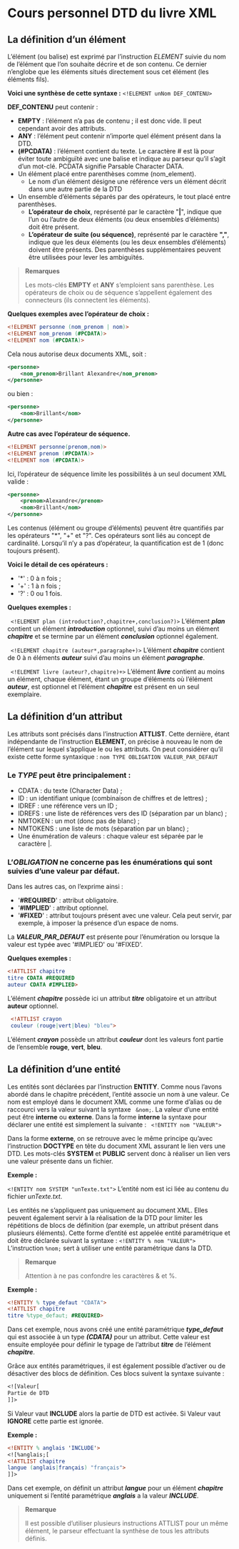 # Cours personnel DTD du livre XML

## La définition d’un élément

L’élément (ou balise) est exprimé par l’instruction _ELEMENT_ suivie du nom de l’élément
que l’on souhaite décrire et de son contenu. Ce dernier n’englobe que les éléments situés
directement sous cet élément (les éléments fils).

**Voici une synthèse de cette syntaxe :**
`<!ELEMENT unNom DEF_CONTENU>`

**DEF_CONTENU** peut contenir :

 - **EMPTY** : l’élément n’a pas de contenu ; il est donc vide. Il peut cependant avoir des attributs.
 - **ANY** : l’élément peut contenir n’importe quel élément présent dans la DTD.
 - **(#PCDATA)** : l’élément contient du texte. Le caractère # est là pour éviter toute ambiguïté
avec une balise et indique au parseur qu’il s’agit d’un mot-clé. PCDATA signifie
Parsable Character DATA.
 - Un élément placé entre parenthèses comme (nom_element). 
   * Le nom d’un élément désigne une référence vers un élément décrit dans une autre partie de la DTD
 - Un ensemble d’éléments séparés par des opérateurs, le tout placé entre parenthèses.
   * **L’opérateur de choix**, représenté par le caractère "**|**", 
   indique que l’un ou l’autre de deux éléments (ou deux ensembles d’éléments) doit être présent. 
   * **L’opérateur de suite (ou séquence)**, représenté par le caractère **","**, indique que les deux éléments (ou les deux
ensembles d’éléments) doivent être présents. Des parenthèses supplémentaires
peuvent être utilisées pour lever les ambiguïtés.

>**Remarques**
>
>Les mots-clés **EMPTY** et **ANY** s’emploient sans parenthèse. Les opérateurs de choix ou de séquence
>s’appellent également des connecteurs (ils connectent les éléments).

**Quelques exemples avec l’opérateur de choix :**
```dtd
<!ELEMENT personne (nom_prenom | nom)>
<!ELEMENT nom_prenom (#PCDATA)>
<!ELEMENT nom (#PCDATA)>
```
Cela nous autorise deux documents XML, soit :
```xml
<personne>
    <nom_prenom>Brillant Alexandre</nom_prenom>
</personne>
```
ou bien :
```xml
<personne>
    <nom>Brillant</nom>
</personne>
```

**Autre cas avec l’opérateur de séquence.**
```dtd
<!ELEMENT personne(prenom,nom)>
<!ELEMENT prenom (#PCDATA)>
<!ELEMENT nom (#PCDATA)>
```
Ici, l’opérateur de séquence limite les possibilités à un seul document XML valide :
```xml
<personne>
    <prenom>Alexandre</prenom>
    <nom>Brillant</nom>
</personne>
```

Les contenus (élément ou groupe d’éléments) 
peuvent être quantifiés par les opérateurs "*", "+" et "?". 
Ces opérateurs sont liés au concept de cardinalité. 
Lorsqu’il n’y a pas d’opérateur, la quantification est de 1 (donc toujours présent).

**Voici le détail de ces opérateurs :**
 * '*' : 0 à n fois ;
 * '+' : 1 à n fois ;
 * '?' : 0 ou 1 fois.
 
 **Quelques exemples :**
 
` <!ELEMENT plan (introduction?,chapitre+,conclusion?)>`
 L’élément _**plan**_ contient un élément _**introduction**_ optionnel, 
 suivi d’au moins un élément **_chapitre_** 
 et se termine par un élément _**conclusion**_ optionnel également.
 
` <!ELEMENT chapitre (auteur*,paragraphe+)>`
 L’élément **_chapitre_** contient de 0 à n éléments **_auteur_** 
 suivi d’au moins un élément **_paragraphe_**.
 
` <!ELEMENT livre (auteur?,chapitre)+>`
 L’élément **_livre_** contient au moins un élément, 
 chaque élément, étant un groupe d’éléments
 où l’élément _**auteur**_, est optionnel 
 et l’élément **_chapitre_** est présent en un seul exemplaire.
 
 ## La définition d’un attribut
 Les attributs sont précisés dans l’instruction **ATTLIST**. 
 Cette dernière, étant indépendante de l’instruction **ELEMENT**,
 on précise à nouveau le nom de l’élément sur lequel s’applique le ou les attributs. 
 On peut considérer qu’il existe cette forme syntaxique :
 `nom TYPE OBLIGATION VALEUR_PAR_DEFAUT`
 
 ### Le **_TYPE_** peut être principalement :
 * CDATA : du texte (Character Data) ;
 * ID : un identifiant unique (combinaison de chiffres et de lettres) ;
 * IDREF : une référence vers un ID ;
 * IDREFS : une liste de références vers des ID (séparation par un blanc) ;
 * NMTOKEN : un mot (donc pas de blanc) ;
 * NMTOKENS : une liste de mots (séparation par un blanc) ;
 * Une énumération de valeurs : chaque valeur est séparée par le caractère |.
 
 ### L’_**OBLIGATION**_ ne concerne pas les énumérations qui sont suivies d’une valeur par défaut.
 Dans les autres cas, on l’exprime ainsi :
 * '**#REQUIRED**' : attribut obligatoire.
 * '**#IMPLIED**' : attribut optionnel.
 * '**#FIXED**' : attribut toujours présent avec une valeur. Cela peut servir, par exemple, à
 imposer la présence d’un espace de noms.
 
 La _**VALEUR_PAR_DEFAUT**_ est présente pour l’énumération ou lorsque la valeur est typée avec
 '#IMPLIED' ou '#FIXED'.
 
 **Quelques exemples :**
 ```dtd
 <!ATTLIST chapitre
 titre CDATA #REQUIRED
 auteur CDATA #IMPLIED>
 ```
 L’élément **_chapitre_** possède ici un attribut **_titre_** obligatoire 
 et un attribut **auteur** optionnel.
```dtd
 <!ATTLIST crayon
 couleur (rouge|vert|bleu) "bleu">
 ```
 L’élément _**crayon**_ possède un attribut **_couleur_** dont 
 les valeurs font partie de l’ensemble **rouge**, **vert**, **bleu**.
 
 
 ## La définition d’une entité
 
 Les entités sont déclarées par l’instruction **ENTITY**. Comme nous l’avons abordé dans le
 chapitre précédent, l’entité associe un nom à une valeur. Ce nom est employé dans le document
 XML comme une forme d’alias ou de raccourci vers la valeur suivant la syntaxe
` &nom;`. La valeur d’une entité peut être **interne** ou **externe**.
 Dans la forme **interne** la syntaxe pour déclarer une entité est simplement la suivante :
` <!ENTITY nom "VALEUR">`

Dans la forme **externe**, on se retrouve avec le même principe qu’avec l’instruction
**DOCTYPE** en tête du document XML assurant le lien vers une DTD. Les mots-clés
**SYSTEM** et **PUBLIC** servent donc à réaliser un lien vers une valeur présente dans un fichier.

**Exemple :**

`<!ENTITY nom SYSTEM "unTexte.txt">` 
L’entité nom est ici liée au contenu du fichier _unTexte.txt_.

Les entités ne s’appliquent pas uniquement au document XML. Elles peuvent également
servir à la réalisation de la DTD pour limiter les répétitions de blocs de définition (par
exemple, un attribut présent dans plusieurs éléments). Cette forme d’entité est appelée
entité paramétrique et doit être déclarée suivant la syntaxe :
`<!ENTITY % nom "VALEUR">`
L’instruction `%nom;` sert à utiliser une entité paramétrique dans la DTD.
>**Remarque**
>
>Attention à ne pas confondre les caractères & et %.

**Exemple :**
```dtd
<!ENTITY % type_defaut "CDATA">
<!ATTLIST chapitre
titre %type_defaut; #REQUIRED>
```

Dans cet exemple, nous avons créé une entité paramétrique _**type_defaut**_ qui est associée à
un type _**(CDATA)**_ pour un attribut. Cette valeur est ensuite employée pour définir le typage
de l’attribut **_titre_** de l’élément _**chapitre**_.


Grâce aux entités paramétriques, il est également possible d’activer ou de désactiver des
blocs de définition. Ces blocs suivent la syntaxe suivante :
```dtd
<![Valeur[
Partie de DTD
]]>
```

Si Valeur vaut **INCLUDE** alors la partie de DTD est activée. Si Valeur vaut **IGNORE** cette partie
est ignorée.

**Exemple :**
```dtd
<!ENTITY % anglais 'INCLUDE'>
<![%anglais;[
<!ATTLIST chapitre
langue (anglais|français) "français">
]]>
```
Dans cet exemple, on définit un attribut _**langue**_ pour un élément _**chapitre**_ uniquement si
l’entité paramétrique **_anglais_** a la valeur _**INCLUDE**_.

>**Remarque**
>
>Il est possible d’utiliser plusieurs instructions ATTLIST pour un même élément, le parseur effectuant la
>synthèse de tous les attributs définis.